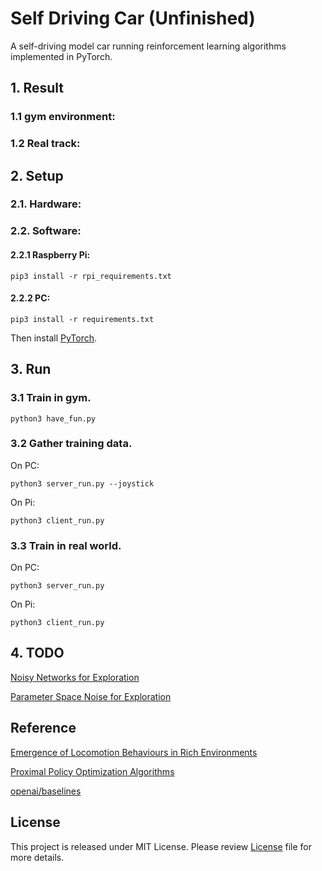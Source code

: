 # Self Driving Car (Unfinished)
A self-driving model car running reinforcement learning algorithms implemented in PyTorch.

## 1. Result

### 1.1 gym environment:

### 1.2 Real track:

## 2. Setup

### 2.1. Hardware:

### 2.2. Software:

#### 2.2.1 Raspberry Pi:
    pip3 install -r rpi_requirements.txt
#### 2.2.2 PC:
    pip3 install -r requirements.txt
Then install [PyTorch](https://http://pytorch.org/).

## 3. Run

### 3.1 Train in gym.

    python3 have_fun.py
    
### 3.2 Gather training data.
On PC:
    
    python3 server_run.py --joystick
On Pi:

    python3 client_run.py

### 3.3 Train in real world.
On PC:

    python3 server_run.py
On Pi:
    
    python3 client_run.py
## 4. TODO
[Noisy Networks for Exploration](https://arxiv.org/abs/1706.10295)

[Parameter Space Noise for Exploration](https://arxiv.org/abs/1706.01905)


## Reference
[Emergence of Locomotion Behaviours in Rich Environments](https://arxiv.org/abs/1707.02286)

[Proximal Policy Optimization Algorithms](https://arxiv.org/abs/1707.06347)

[openai/baselines](https://github.com/openai/baselines)

## License
This project is released under MIT License.
Please review [License](LICENSE) file for more details.

